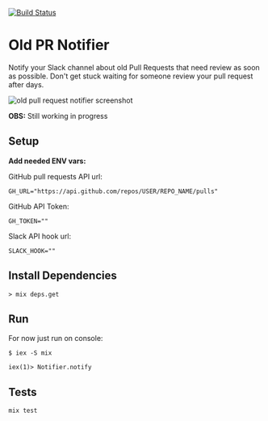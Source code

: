 [![Build Status](https://travis-ci.org/dyancarlos/old_pr_notifier.svg?branch=master)](https://travis-ci.org/dyancarlos/old_pr_notifier)

# Old PR Notifier

Notify your Slack channel about old Pull Requests that need review as soon as possible. Don't get stuck waiting for someone review your pull request after days.

![old pull request notifier screenshot](https://res.cloudinary.com/guestready/image/upload/v1546259981/samples/image.png)

**OBS:** Still working in progress

## Setup
**Add needed ENV vars:**

GitHub pull requests API url:
```
GH_URL="https://api.github.com/repos/USER/REPO_NAME/pulls"
```
GitHub API Token:
```
GH_TOKEN=""
```
Slack API hook url:
```
SLACK_HOOK=""
```

## Install Dependencies

`> mix deps.get`

## Run
For now just run on console:

`$ iex -S mix`

`iex(1)> Notifier.notify`

## Tests
`mix test`
